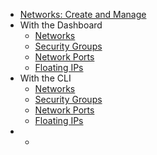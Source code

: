 * [Networks: Create and Manage](index.md)
* With the Dashboard
    * [Networks](create-and-manage-networks-with-the-dashboard.md)
    * [Security Groups](manage-security-groups-with-the-dashboard.md)
    * [Network Ports](create-and-manage-network-ports-with-the-dashboard.md)
    * [Floating IPs](manage-floating-ips-via-the-dashboard.md)
* With the CLI
    * [Networks](create-and-manage-networks-via-cli.md)
    * [Security Groups](manage-security-groups-via-cli.md)
    * [Network Ports](create-and-manage-network-ports-via-cli.md)
    * [Floating IPs](manage-floating-ips-via-cli.md)
* *